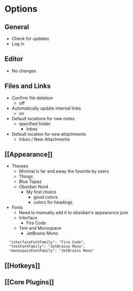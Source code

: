 # Options
## General
- Check for updates
- Log in
## Editor
- No changes
## Files and Links
- Confirm file deletion
	- off
- Automatically update internal links
	- on
- Default locations for new notes
	- specified folder
		- Inbox
- Default location for new attachments
	- Inbox / New Attachments
## [[Appearance]]
- Themes
	- Minimal is far and away the favorite by users
	- Things
	- Blue Topaz
	- Obsidian Nord
		- My first choice
			- good colors
			- colors for headings
- Fonts
	- Need to manually add it to obsidian's appearance json
	- Interface
		- Fira Code
	- Text and Monospace
		- JetBrains Mono
```
  "interfaceFontFamily": "Fira Code",
  "textFontFamily": "JetBrains Mono",
  "monospaceFontFamily": "JetBrains Mono"
```
## [[Hotkeys]]
## [[Core Plugins]]
